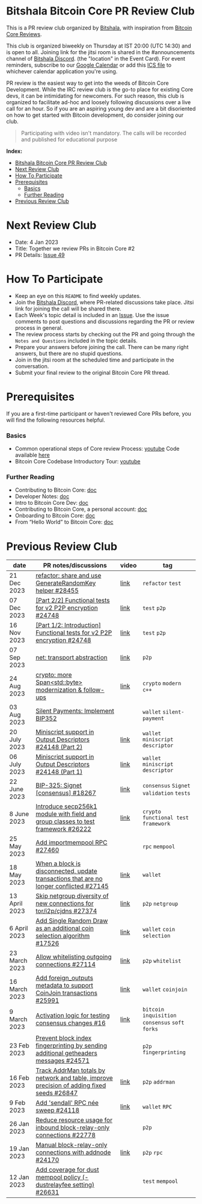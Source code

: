 # Bitshala Bitcoin Core PR Review Club

This is a PR review club organized by [Bitshala](https://www.bitshala.org/), with inspiration from [Bitcoin Core Reviews](https://bitcoincore.reviews/).

This club is organized biweekly on Thursday at IST 20:00 (UTC 14:30) and is open to all. Joining link for the jitsi room is shared in the  #announcements channel of [Bitshala Discord](https://discord.gg/atjEPVTdsQ). (the "location" in the Event Card). For event reminders, subscribe to our [Google Calendar](https://calendar.google.com/calendar/render?cid=1e2c7851addc2867f080e0baf593ed3a758d4af7fbf2118a509b916aaa1a31a1@group.calendar.google.com) or add this [ICS file](https://calendar.google.com/calendar/ical/1e2c7851addc2867f080e0baf593ed3a758d4af7fbf2118a509b916aaa1a31a1%40group.calendar.google.com/public/basic.ics) to whichever calendar application you're using.

PR review is the easiest way to get into the weeds of Bitcoin Core Development. While the IRC review club is the go-to place for existing Core devs, it can be intimidating for newcomers. For such reason, this club is organized to facilitate ad-hoc and loosely following discussions over a live call for an hour.
So if you are an aspiring young dev and are a bit disoriented on how to get started with Bitcoin development, do consider joining our club.

> Participating with video isn't mandatory.
> The calls will be recorded and published for educational purpose

**Index:**
- [Bitshala Bitcoin Core PR Review Club](#bitshala-bitcoin-core-pr-review-club)
- [Next Review Club](#next-review-club)
- [How To Participate](#how-to-participate)
- [Prerequisites](#prerequisites)
    - [Basics](#basics)
    - [Further Reading](#further-reading)
- [Previous Review Club](#previous-review-club)

# Next Review Club
- Date: 4 Jan 2023
- Title: Together we review PRs in Bitcoin Core #2
- PR Details: [Issue 49](https://github.com/Bitshala/BitcoinCore-PR-Review-Club/issues/49)

# How To Participate

 - Keep an eye on this `README` to find weekly updates.
 - Join the [Bitshala Discord](https://discord.gg/atjEPVTdsQ), where PR-related discussions take place. Jitsi link for joining the call will be shared there.
 - Each Week's topic detail is included in an [Issue](https://github.com/Bitshala/Bitcoin-Core-Review/issues). Use the issue comments to post questions and discussions regarding the PR or review process in general.
 - The review process starts by checking out the PR and going through the `Notes and Questions` included in the topic details.
 - Prepare your answers before joining the call. There can be many right answers, but there are no stupid questions.
 - Join in the jitsi room at the scheduled time and participate in the conversation.
 - Submit your final review to the original Bitcoin Core PR thread.

# Prerequisites

If you are a first-time participant or haven't reviewed Core PRs before, you will find the following resources helpful.

### Basics
 - Common operational steps of Core review Process: [youtube](https://youtu.be/n5CRJRqkAoc)
   Code available [here](./test-pr.sh)
 - Bitcoin Core Codebase Introductory Tour: [youtube](https://www.youtube.com/watch?v=MbinzItqsXI)

### Further Reading
 - Contributing to Bitcoin Core: [doc](https://github.com/bitcoin/bitcoin/blob/master/CONTRIBUTING.md)
 - Developer Notes: [doc](https://github.com/bitcoin/bitcoin/blob/master/doc/developer-notes.md)
 - Intro to Bitcoin Core Dev: [doc](https://bitcointechtalk.com/a-gentle-introduction-to-bitcoin-core-development-fdc95eaee6b8)
 - Contributing to Bitcoin Core, a personal account: [doc](https://johnnewbery.com/contributing-to-bitcoin-core-a-personal-account/)
 - Onboarding to Bitcoin Core: [doc](https://medium.com/@amitiu/onboarding-to-bitcoin-core-7c1a83b20365)
 - From “Hello World” to Bitcoin Core: [doc](https://rajarshi149.medium.com/from-hello-world-to-bitcoin-core-dd233ce99f72)

# Previous Review Club

| date          | PR notes/discussions                                                                                                                                           | video                                                    | tag                                            |
|---------------|----------------------------------------------------------------------------------------------------------------------------------------------------------------|----------------------------------------------------------|------------------------------------------------|
| 21 Dec 2023   | [refactor: share and use GenerateRandomKey helper #28455 ](https://github.com/Bitshala/BitcoinCore-PR-Review-Club/issues/49)                                   | [link](https://youtu.be/oro1lM7B6hM?si=VcOYHA6ds7s_Zaoy) | `refactor` `test`                              |
| 07 Dec 2023   | [[Part 2/2] Functional tests for v2 P2P encryption #24748](https://github.com/Bitshala/BitcoinCore-PR-Review-Club/discussions/50)                              | [link](https://youtu.be/PTkJTYIK3Bc?si=MR22NfUo6sSJPEzb) | `test` `p2p`                                   |
| 16 Nov 2023   | [[Part 1/2: Introduction] Functional tests for v2 P2P encryption #24748](https://github.com/Bitshala/BitcoinCore-PR-Review-Club/discussions/47)                | [link](https://www.youtube.com/watch?v=5_LZUt1eQaM)      | `test` `p2p`                                   |
| 07 Sep 2023   | [net: transport abstraction](https://github.com/Bitshala/Bitcoin-PR-Review-Club/discussions/45)                                                                | [link](https://youtu.be/H_nQVD5p-UU?si=rSHfrS0pxHM2xMKa) | `p2p`                                          |
| 24 Aug 2023   | [crypto: more Span\<std::byte> modernization & follow-ups](https://github.com/Bitshala/Bitcoin-PR-Review-Club/discussions/43)                                  | [link](https://youtu.be/Pb-IPHv3lCg?si=gj5vPqfdQ5AbtzHc) | `crypto` `modern c++`                          |
| 03 Aug 2023   | [Silent Payments: Implement BIP352](https://github.com/Bitshala/Bitcoin-PR-Review-Club/discussions/41)                                                         |                                                          | `wallet` `silent-payment`                      |
| 20 July 2023  | [Miniscript support in Output Descriptors #24148 (Part 2)](https://github.com/Bitshala/Bitcoin-PR-Review-Club/discussions/36)                                  | [link](https://youtu.be/WRvhLYLZ_Rw?si=paFQfY7CHsVoTvWU) | `wallet` `miniscript` `descriptor`             |
| 06 July 2023  | [Miniscript support in Output Descriptors #24148 (Part 1)](https://github.com/Bitshala/Bitcoin-PR-Review-Club/discussions/36)                                  | [link](https://youtu.be/3q3hlSauoW4)                     | `wallet` `miniscript` `descriptor`             |
| 22 June 2023  | [BIP-325: Signet [consensus] #18267](https://github.com/Bitshala/Bitcoin-PR-Review-Club/discussions/34)                                                        | [link](https://youtu.be/_IYvHhGmEXU)                     | `consensus` `Signet` `validation` `tests`      |
| 8 June 2023   | [Introduce secp256k1 module with field and group classes to test framework #26222](https://github.com/Bitshala/Bitcoin-PR-Review-Club/discussions/32)          | [link](https://youtu.be/jdRbTmekF8U)                     | `crypto` `functional test framework`           |
| 25 May 2023   | [Add importmempool RPC #27460](https://github.com/Bitshala/Bitcoin-PR-Review-Club/discussions/28)                                                              |                                                          | `rpc` `mempool`                                |
| 18 May 2023   | [When a block is disconnected, update transactions that are no longer conflicted #27145](https://github.com/Bitshala/Bitcoin-PR-Review-Club/discussions/27)    | [link](https://youtu.be/hW1IYpnwzAw)                     | `wallet`                                       |
| 13 April 2023 | [Skip netgroup diversity of new connections for tor/i2p/cjdns #27374](https://github.com/Bitshala/Bitcoin-PR-Review-Club/discussions/24)                       | [link](https://youtu.be/IbU3fAkumJk)                     | `p2p` `netgroup`                               |
| 6 April 2023  | [Add Single Random Draw as an additional coin selection algorithm #17526](https://github.com/Bitshala/Bitcoin-PR-Review-Club/discussions/22)                   | [link](https://youtu.be/yY2NNIb0YCo)                     | `wallet` `coin selection`                      |
| 23 March 2023 | [Allow whitelisting outgoing connections #27114](https://github.com/Bitshala/Bitcoin-PR-Review-Club/discussions/20)                                            | [link](https://youtu.be/EYPfGw9Z14w)                     | `p2p` `whitelist`                              |
| 16 March 2023 | [Add foreign_outputs metadata to support CoinJoin transactions #25991](https://github.com/Bitshala/Bitcoin-PR-Review-Club/discussions/18)                      | [link](https://youtu.be/oE3pQMK1oTk)                     | `wallet` `coinjoin`                            |
| 9 March 2023  | [Activation logic for testing consensus changes #16](https://github.com/Bitshala/Bitcoin-PR-Review-Club/discussions/16)                                        | [link](https://youtu.be/gXPKYZujeJE)                     | `bitcoin inquisition` `consensus` `soft forks` |
| 23 Feb 2023   | [Prevent block index fingerprinting by sending additional getheaders messages #24571](https://github.com/Bitshala/Bitcoin-PR-Review-Club/discussions/14)       |                                                          | `p2p` `fingerprinting`                         |
| 16 Feb 2023   | [Track AddrMan totals by network and table, improve precision of adding fixed seeds #26847](https://github.com/Bitshala/Bitcoin-PR-Review-Club/discussions/12) | [link](https://youtu.be/fp5lmVss--Q)                     | `p2p` `addrman`                                |
| 9 Feb 2023    | [Add 'sendall' RPC née sweep #24118](https://github.com/Bitshala/Bitcoin-PR-Review-Club/discussions/10)                                                        | [link](https://youtu.be/BWIpr2bR1Iw)                     | `wallet` `RPC`                                 |
| 26 Jan 2023   | [Reduce resource usage for inbound block-relay-only connections #22778](https://github.com/Bitshala/Bitcoin-PR-Review-Club/discussions/8)                      |                                                          | `p2p`                                          |
| 19 Jan 2023   | [Manual block-relay-only connections with addnode #24170](https://github.com/Bitshala/Bitcoin-PR-Review-Club/discussions/4)                                    | [link](https://youtu.be/4YCUHsfFazQ)                     | `p2p` `rpc`                                    |
| 12 Jan 2023   | [Add coverage for dust mempool policy (-dustrelayfee setting) #26631 ](https://github.com/Bitshala/Bitcoin-PR-Review-Club/discussions/7)                       |                                                          | `test` `mempool`                               |
